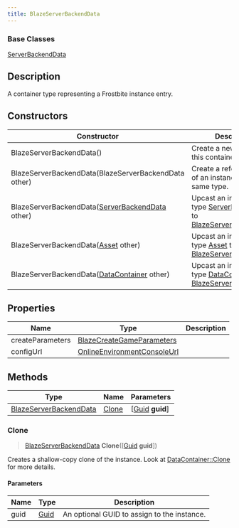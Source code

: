 ```yaml
---
title: BlazeServerBackendData
---
```

### Base Classes

[ServerBackendData](/vext/ref/fb/serverbackenddata/)

## Description

A container type representing a Frostbite instance entry.

## Constructors

| Constructor                                                                       | Description                                                                                                                         |
| --------------------------------------------------------------------------------- | ----------------------------------------------------------------------------------------------------------------------------------- |
| BlazeServerBackendData()                                                          | Create a new instance of this container type.                                                                                       |
| BlazeServerBackendData(BlazeServerBackendData other)                              | Create a reference copy of an instance of the same type.                                                                            |
| BlazeServerBackendData([ServerBackendData](/vext/ref/fb/serverbackenddata/) other)              | Upcast an instance of type [ServerBackendData](/vext/ref/fb/serverbackenddata/) to [BlazeServerBackendData](/vext/ref/fb/blazeserverbackenddata/).              |
| BlazeServerBackendData([Asset](/vext/ref/fb/asset/) other)                                      | Upcast an instance of type [Asset](/vext/ref/fb/asset/) to [BlazeServerBackendData](/vext/ref/fb/blazeserverbackenddata/).                                      |
| BlazeServerBackendData([DataContainer](/vext/ref/shared/class/datacontainer) other) | Upcast an instance of type [DataContainer](/vext/ref/shared/class/datacontainer) to [BlazeServerBackendData](/vext/ref/fb/blazeserverbackenddata/). |

## Properties

| Name             | Type                                                       | Description |
| ---------------- | ---------------------------------------------------------- | ----------- |
| createParameters | [BlazeCreateGameParameters](/vext/ref/fb/blazecreategameparameters/)     |             |
| configUrl        | [OnlineEnvironmentConsoleUrl](/vext/ref/fb/onlineenvironmentconsoleurl/) |             |

## Methods

| Type                                             | Name            | Parameters                                     |
| ------------------------------------------------ | --------------- | ---------------------------------------------- |
| [BlazeServerBackendData](/vext/ref/fb/blazeserverbackenddata/) | [Clone](#clone) | \[[Guid](/vext/ref/shared/class/guid) **guid**\] |

### Clone

> [BlazeServerBackendData](/vext/ref/fb/blazeserverbackenddata/) **Clone**(\[[Guid](/vext/ref/shared/class/guid) **guid**\])

Creates a shallow-copy clone of the instance. Look at [DataContainer::Clone](/vext/ref/shared/class/datacontainer#clone) for more details.

#### Parameters

| Name | Type         | Description                                 |
| ---- | ------------ | ------------------------------------------- |
| guid | [Guid](/vext/ref/shared/class/guid/) | An optional GUID to assign to the instance. |
